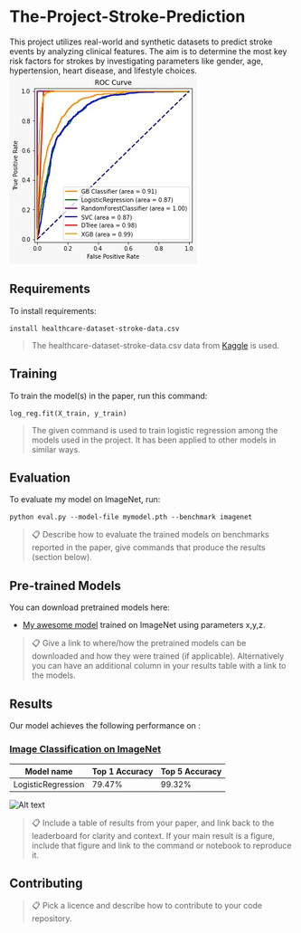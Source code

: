 # The-Project-Stroke-Prediction
This project utilizes real-world and synthetic datasets to predict stroke events by analyzing clinical features. The aim is to determine the most key risk factors for strokes by investigating parameters like gender, age, hypertension, heart disease, and lifestyle choices.
![roc](roccurve.jpg)
## Requirements

To install requirements:

```setup
install healthcare-dataset-stroke-data.csv
```

> The healthcare-dataset-stroke-data.csv data from [Kaggle](https://www.kaggle.com/datasets/fedesoriano/stroke-prediction-dataset) is used.

## Training

To train the model(s) in the paper, run this command:

```train
log_reg.fit(X_train, y_train)
```

> The given command is used to train logistic regression among the models used in the project. It has been applied to other models in similar ways.

## Evaluation

To evaluate my model on ImageNet, run:

```eval
python eval.py --model-file mymodel.pth --benchmark imagenet
```

>📋  Describe how to evaluate the trained models on benchmarks reported in the paper, give commands that produce the results (section below).

## Pre-trained Models

You can download pretrained models here:

- [My awesome model](https://drive.google.com/mymodel.pth) trained on ImageNet using parameters x,y,z. 

>📋  Give a link to where/how the pretrained models can be downloaded and how they were trained (if applicable).  Alternatively you can have an additional column in your results table with a link to the models.

## Results

Our model achieves the following performance on :

### [Image Classification on ImageNet](https://paperswithcode.com/sota/image-classification-on-imagenet)

| Model name         | Top 1 Accuracy  | Top 5 Accuracy |
| ------------------ |---------------- | -------------- |
| LogisticRegression |  79.47%     |    99.32%   |



<img
  src="![output](https://github.com/AleynaBeyzaKaan/The-Project-Stroke-Prediction/assets/83243392/6f8253eb-115b-4c33-8bdc-6786b29958d6)
"
  alt="Alt text"
  title="Optional title"
  style="display: inline-block; margin: 0 auto; max-width: 300px">

>📋  Include a table of results from your paper, and link back to the leaderboard for clarity and context. If your main result is a figure, include that figure and link to the command or notebook to reproduce it. 


## Contributing

>📋  Pick a licence and describe how to contribute to your code repository. 
